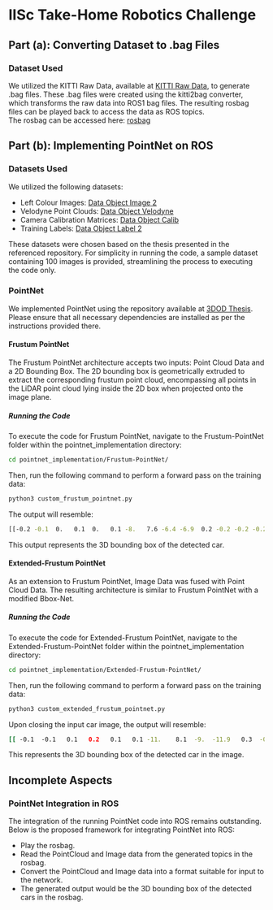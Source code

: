 # IISc Take-Home Robotics Challenge

## Part (a): Converting Dataset to .bag Files

### Dataset Used
We utilized the KITTI Raw Data, available at [KITTI Raw Data](https://www.cvlibs.net/datasets/kitti/raw_data.php), to generate .bag files. These .bag files were created using the kitti2bag converter, which transforms the raw data into ROS1 bag files. The resulting rosbag files can be played back to access the data as ROS topics. <br>
The rosbag can be accessed here: [rosbag](https://drive.google.com/file/d/1HQxCmjTR5fmLiyYgU6XPJbWF5x1veHSb/view?usp=sharing)

## Part (b): Implementing PointNet on ROS

### Datasets Used
We utilized the following datasets:
- Left Colour Images: [Data Object Image 2](https://s3.eu-central-1.amazonaws.com/avg-kitti/data_object_image_2.zip)
- Velodyne Point Clouds: [Data Object Velodyne](https://s3.eu-central-1.amazonaws.com/avg-kitti/data_object_velodyne.zip)
- Camera Calibration Matrices: [Data Object Calib](https://s3.eu-central-1.amazonaws.com/avg-kitti/data_object_calib.zip)
- Training Labels: [Data Object Label 2](https://s3.eu-central-1.amazonaws.com/avg-kitti/data_object_label_2.zip)

These datasets were chosen based on the thesis presented in the referenced repository. For simplicity in running the code, a sample dataset containing 100 images is provided, streamlining the process to executing the code only.

### PointNet
We implemented PointNet using the repository available at [3DOD Thesis](https://github.com/fregu856/3DOD_thesis/tree/master?tab=readme-ov-file#run-pretrained-extended-frustum-pointnet-model-on-kitti-val). Please ensure that all necessary dependencies are installed as per the instructions provided there.

#### Frustum PointNet
The Frustum PointNet architecture accepts two inputs: Point Cloud Data and a 2D Bounding Box. The 2D bounding box is geometrically extruded to extract the corresponding frustum point cloud, encompassing all points in the LiDAR point cloud lying inside the 2D box when projected onto the image plane.

##### Running the Code
To execute the code for Frustum PointNet, navigate to the Frustum-PointNet folder within the pointnet_implementation directory:
```bash
cd pointnet_implementation/Frustum-PointNet/
```
Then, run the following command to perform a forward pass on the training data:
```bash
python3 custom_frustum_pointnet.py
```
The output will resemble:
```bash
[[-0.2 -0.1  0.   0.1  0.   0.1 -8.   7.6 -6.4 -6.9  0.2 -0.2 -0.2 -0.2]]
```
This output represents the 3D bounding box of the detected car.

#### Extended-Frustum PointNet
As an extension to Frustum PointNet, Image Data was fused with Point Cloud Data. The resulting architecture is similar to Frustum PointNet with a modified Bbox-Net.

##### Running the Code
To execute the code for Extended-Frustum PointNet, navigate to the Extended-Frustum-PointNet folder within the pointnet_implementation directory:
```bash
cd pointnet_implementation/Extended-Frustum-PointNet/
```
Then, run the following command to perform a forward pass on the training data:
```bash
python3 custom_extended_frustum_pointnet.py
```
Upon closing the input car image, the output will resemble:
```bash
[[ -0.1  -0.1   0.1   0.2   0.1   0.1 -11.    8.1  -9.  -11.9   0.3  -0.1 -0.1  -0. ]]
```
This represents the 3D bounding box of the detected car in the image.

## Incomplete Aspects
### PointNet Integration in ROS
The integration of the running PointNet code into ROS remains outstanding. Below is the proposed framework for integrating PointNet into ROS:

- Play the rosbag.
- Read the PointCloud and Image data from the generated topics in the rosbag.
- Convert the PointCloud and Image data into a format suitable for input to the network.
- The generated output would be the 3D bounding box of the detected cars in the rosbag.
